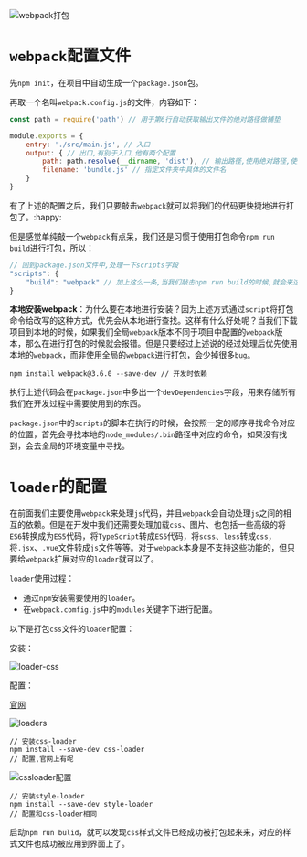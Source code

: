 ![webpack打包](C:\Users\lenovo\Desktop\2019年11月19日始\notes\Vue\img\webpack打包.png)

# `webpack`配置文件

先`npm init`，在项目中自动生成一个`package.json`包。

再取一个名叫`webpack.config.js`的文件，内容如下：

```js
const path = require('path') // 用于第6行自动获取输出文件的绝对路径做铺垫

module.exports = {
    entry: './src/main.js', // 入口
    output: { // 出口,有别于入口,他有两个配置
        path: path.resolve(__dirname, 'dist'), // 输出路径,使用绝对路径,使用上述引入的 path 中的 resolve 方法,来自动找到当前的 webpack.config.js 是存在的根路径,后面的 dist 是指定的要输出的文件夹名称
        filename: 'bundle.js' // 指定文件夹中具体的文件名
    }
}
```

有了上述的配置之后，我们只要敲击`webpack`就可以将我们的代码更快捷地进行打包了。:happy:

但是感觉单纯敲一个`webpack`有点呆，我们还是习惯于使用打包命令`npm run build`进行打包，所以：

```js
// 回到package.json文件中,处理一下scripts字段
"scripts": {
    "build": "webpack" // 加上这么一条,当我们敲击npm run build的时候,就会来这里找到后面的webpack命令,并且执行该命令; 还有就是加上这条指令之后,就会优先执行本地的webpack进行打包,而非全局版本的webpack进行打包
}
```

**本地安装webpack**：为什么要在本地进行安装？因为上述方式通过`script`将打包命令给改写的这种方式，优先会从本地进行查找。这样有什么好处呢？当我们下载项目到本地的时候，如果我们全局`webpack`版本不同于项目中配置的`webpack`版本，那么在进行打包的时候就会报错。但是只要经过上述说的经过处理后优先使用本地的`webpack`，而非使用全局的`webpack`进行打包，会少掉很多`bug`。

```
npm install webpack@3.6.0 --save-dev // 开发时依赖
```

执行上述代码会在`package.json`中多出一个`devDependencies`字段，用来存储所有我们在开发过程中需要使用到的东西。

`package.json`中的`scripts`的脚本在执行的时候，会按照一定的顺序寻找命令对应的位置，首先会寻找本地的`node_modules/.bin`路径中对应的命令，如果没有找到，会去全局的环境变量中寻找。



# `loader`的配置

在前面我们主要使用`webpack`来处理`js`代码，并且`webpack`会自动处理`js`之间的相互的依赖。但是在开发中我们还需要处理加载`css`、图片、也包括一些高级的将`ES6`转换成为`ES5`代码，将`TypeScript`转成`ES5`代码，将`scss`、`less`转成`css`，将`.jsx`、`.vue`文件转成`js`文件等等。对于`webpack`本身是不支持这些功能的，但只要给`webpack`扩展对应的`loader`就可以了。

`loader`使用过程：

- 通过`npm`安装需要使用的`loader`。
- 在`webpack.comfig.js`中的`modules`关键字下进行配置。

以下是打包`css`文件的`loader`配置：

安装：

![loader-css](C:\Users\lenovo\Desktop\2019年11月19日始\notes\Vue\img\loader-css.png)

配置：

[官网]( https://webpack.js.org/loaders/css-loader/ )

![loaders](C:\Users\lenovo\Desktop\2019年11月19日始\notes\Vue\img\loaders.png)

```shell
// 安装css-loader
npm install --save-dev css-loader
// 配置,官网上有呢
```

![cssloader配置](C:\Users\lenovo\Desktop\2019年11月19日始\notes\Vue\img\cssloader配置.png)

```shell
// 安装style-loader
npm install --save-dev style-loader
// 配置和css-loader相同
```

启动`npm run bulid`，就可以发现`css`样式文件已经成功被打包起来来，对应的样式文件也成功被应用到界面上了。